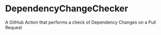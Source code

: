 # DependencyChangeChecker
A GitHub Action that performs a check of Dependency Changes on a Pull Request
